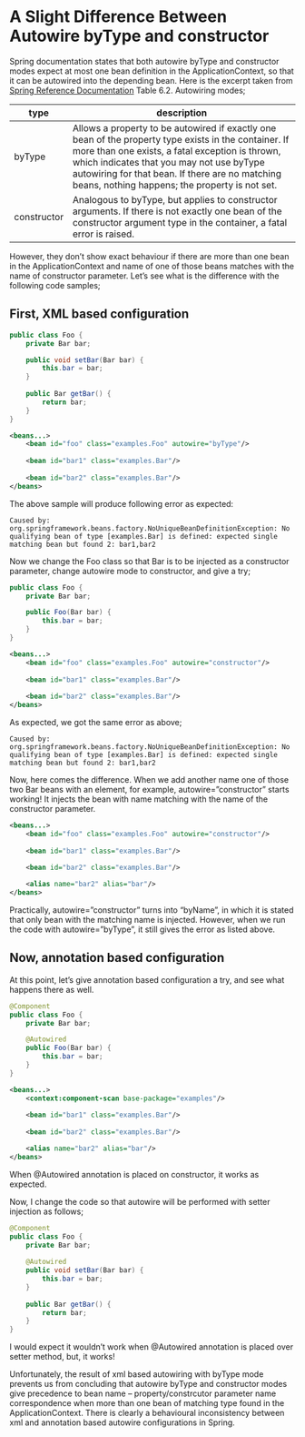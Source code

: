# A Slight Difference Between Autowire byType and constructor

Spring documentation states that both autowire byType and constructor modes expect at most one bean definition in the 
ApplicationContext, so that it can be autowired into the depending bean. Here is the excerpt taken from 
[Spring Reference Documentation](http://docs.spring.io/spring/docs/current/spring-framework-reference/htmlsingle/) 
Table 6.2. Autowiring modes;

| type        | description |
|-------------|-------------|
| byType      |      Allows a property to be autowired if exactly one bean of the property type exists in the container. If more than one exists, a fatal exception is thrown, which indicates that you may not use byType autowiring for that bean. If there are no matching beans, nothing happens; the property is not set.       |
| constructor |      Analogous to byType, but applies to constructor arguments. If there is not exactly one bean of the constructor argument type in the container, a fatal error is raised.       |


However, they don’t show exact behaviour if there are more than one bean in the ApplicationContext and name of one of 
those beans matches with the name of constructor parameter. Let’s see what is the difference with the following code 
samples;

## First, XML based configuration

```java
public class Foo {
	private Bar bar;

	public void setBar(Bar bar) {
		this.bar = bar;
	}
	
	public Bar getBar() {
		return bar;
	}
}
```

```xml
<beans...>
    <bean id="foo" class="examples.Foo" autowire="byType"/>
    
    <bean id="bar1" class="examples.Bar"/>
    
    <bean id="bar2" class="examples.Bar"/>
</beans>
```

The above sample will produce following error as expected:

```console
Caused by: org.springframework.beans.factory.NoUniqueBeanDefinitionException: No qualifying bean of type [examples.Bar] is defined: expected single matching bean but found 2: bar1,bar2
```

Now we change the Foo class so that Bar is to be injected as a constructor parameter, change autowire mode to constructor, 
and give a try;

```java
public class Foo {
	private Bar bar;

	public Foo(Bar bar) {
		this.bar = bar;
	}
}
```

```xml
<beans...>
    <bean id="foo" class="examples.Foo" autowire="constructor"/>
    
    <bean id="bar1" class="examples.Bar"/>
    
    <bean id="bar2" class="examples.Bar"/>
</beans>
```

As expected, we got the same error as above;

```console
Caused by: org.springframework.beans.factory.NoUniqueBeanDefinitionException: No qualifying bean of type [examples.Bar] is defined: expected single matching bean but found 2: bar1,bar2
```

Now, here comes the difference. When we add another name one of those two Bar beans with an element, for example, 
autowire=”constructor” starts working! It injects the bean with name matching with the name of the constructor parameter.

```xml
<beans...>
    <bean id="foo" class="examples.Foo" autowire="constructor"/>
    
    <bean id="bar1" class="examples.Bar"/>
    
    <bean id="bar2" class="examples.Bar"/>

    <alias name="bar2" alias="bar"/>
</beans>
```

Practically, autowire=”constructor” turns into “byName”, in which it is stated that only bean with the matching name is 
injected. However, when we run the code with autowire=”byType”, it still gives the error as listed above.

## Now, annotation based configuration

At this point, let’s give annotation based configuration a try, and see what happens there as well.

```java
@Component
public class Foo {
	private Bar bar;

	@Autowired
	public Foo(Bar bar) {
		this.bar = bar;
	}	
}
```

```xml
<beans...>
    <context:component-scan base-package="examples"/>
    
    <bean id="bar1" class="examples.Bar"/>
    
    <bean id="bar2" class="examples.Bar"/>

    <alias name="bar2" alias="bar"/>
</beans>
```

When @Autowired annotation is placed on constructor, it works as expected.

Now, I change the code so that autowire will be performed with setter injection as follows;

```java
@Component
public class Foo {
	private Bar bar;
	
	@Autowired
	public void setBar(Bar bar) {
		this.bar = bar;
	}
	
	public Bar getBar() {
		return bar;
	}
}
```

I would expect it wouldn’t work when @Autowired annotation is placed over setter method, but, it works!

Unfortunately, the result of xml based autowiring with byType mode prevents us from concluding that autowire byType and 
constructor modes give precedence to bean name – property/constrcutor parameter name correspondence when more than one 
bean of matching type found in the ApplicationContext. There is clearly a behavioural inconsistency between xml and 
annotation based autowire configurations in Spring.
